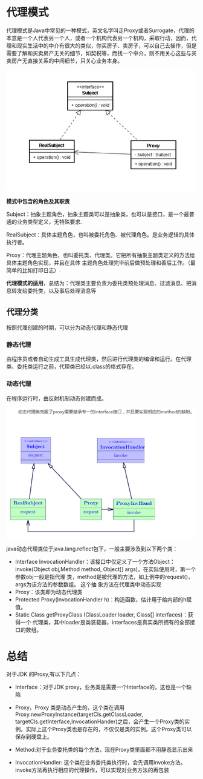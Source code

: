 # 代理模式

代理模式是Java中常见的一种模式，英文名字叫走Proxy或者Surrogate，代理的本意是一个人代表另一个人，或者一个机构代表另一个机构，采取行动，因而，代理和现实生活中的中介有很大的类似，你买房子、卖房子，可以自己去操作，但是需要了解和买卖房产无关的细节，如契税等，而找一个中介，则不用关心这些与买卖房产无直接关系的中间细节，只关心业务本身。

![alt text](uml.jpg) 

**模式中包含的角色及其职责**

Subject：抽象主题角色，抽象主题类可以是抽象类，也可以是接口，是一个最普通的业务类型定义，无特殊要求.

RealSubject：具体主题角色，也叫被委托角色、被代理角色。是业务逻辑的具体执行者。

Proxy：代理主题角色，也叫委托类、代理类。它把所有抽象主题类定义的方法给具体主题角色实现，并且在具体 主题角色处理完毕前后做预处理和善后工作。（最简单的比如打印日志）.



**代理模式的适用**，总结为：代理类主要负责为委托类预处理消息、过滤消息、把消息转发给委托类，以及事后处理消息等



## 代理分类

按照代理创建的时期，可以分为动态代理和静态代理



### 静态代理

由程序员或者自动生成工具生成代理类，然后进行代理类的编译和运行。在代理类、委托类运行之前，代理类已经以.class的格式存在。



### 动态代理

在程序运行时，由反射机制动态创建而成。

![alt text](proxy.png) 

java动态代理类位于java.lang.reflect包下，一般主要涉及到以下两个类：

* Interface InvocationHandler：该接口中仅定义了一个方法Object：invoke(Object obj,Method method, Object[] args)。在实际使用时，第一个参数obj一般是指代理 类，method是被代理的方法，如上例中的request()，args为该方法的参数数组。 这个抽 象方法在代理类中动态实现
* Proxy：该类即为动态代理类
* Protected Proxy(InvocationHandler h)：构造函数，估计用于给内部的h赋值。
* Static Class getProxyClass (ClassLoader loader, Class[] interfaces)：获得一个 代理类，其中loader是类装载器，interfaces是真实类所拥有的全部接口的数组。



# 总结

对于JDK 的Proxy,有以下几点：

* Interface：对于JDK proxy，业务类是需要一个Interface的，这也是一个缺陷

* Proxy，Proxy 类是动态产生的，这个类在调用Proxy.newProxyInstance(targetCls.getClassLoader, targetCls.getInterface,InvocationHander)之后，会产生一个Proxy类的实例。实际上这个Proxy类也是存在的，不仅仅是类的实例。这个Proxy类可以保存到硬盘上。

*  Method:对于业务委托类的每个方法，现在Proxy类里面都不用静态显示出来

*  InvocationHandler: 这个类在业务委托类执行时，会先调用invoke方法。invoke方法再执行相应的代理操作，可以实现对业务方法的再包装



